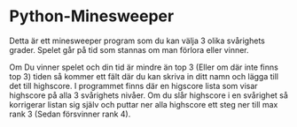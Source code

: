 # Python-Minesweeper
Detta är ett minesweeper program som du kan välja 3 olika svårighets grader.
Spelet går på tid som stannas om man förlora eller vinner.

Om Du vinner spelet och din tid är mindre än top 3 (Eller om där inte finns top 3) tiden så kommer ett fält där du kan skriva in ditt namn och lägga till det till highscore.
I programmet finns där en higscore lista som visar highscore på alla 3 svårighets nivåer.
Om du slår highscore i en svårighet så korrigerar listan sig själv och puttar ner alla highscore ett steg ner till max rank 3 (Sedan försvinner rank 4).